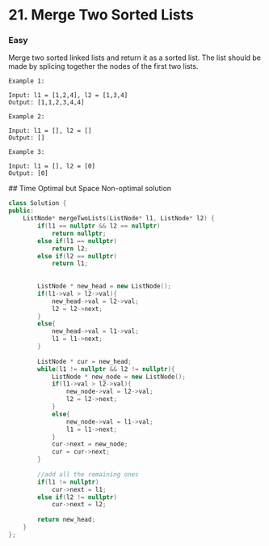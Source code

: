 # 21. Merge Two Sorted Lists
### Easy

Merge two sorted linked lists and return it as a sorted list. The list should be made by splicing together the nodes of the first two lists.

    Example 1:

    Input: l1 = [1,2,4], l2 = [1,3,4]
    Output: [1,1,2,3,4,4]

    Example 2:

    Input: l1 = [], l2 = []
    Output: []

    Example 3:

    Input: l1 = [], l2 = [0]
    Output: [0]

## Time Optimal but Space Non-optimal solution
```cpp
class Solution {
public:
    ListNode* mergeTwoLists(ListNode* l1, ListNode* l2) {
        if(l1 == nullptr && l2 == nullptr)
            return nullptr;
        else if(l1 == nullptr)
            return l2;
        else if(l2 == nullptr)
            return l1;
        
        
        ListNode * new_head = new ListNode();
        if(l1->val > l2->val){
            new_head->val = l2->val;
            l2 = l2->next;
        }
        else{
            new_head->val = l1->val;
            l1 = l1->next;
        }
        
        ListNode * cur = new_head;
        while(l1 != nullptr && l2 != nullptr){
            ListNode * new_node = new ListNode();
            if(l1->val > l2->val){
                new_node->val = l2->val;
                l2 = l2->next;
            }
            else{
                new_node->val = l1->val;
                l1 = l1->next;
            }
            cur->next = new_node;
            cur = cur->next;
        }
        
        //add all the remaining ones
        if(l1 != nullptr)
            cur->next = l1;
        else if(l2 != nullptr)
            cur->next = l2;
        
        return new_head;
    }
};
```